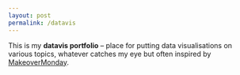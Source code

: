 ```yaml
---
layout: post
permalink: /datavis
---
```


This is my **datavis portfolio** – place for putting data visualisations on various topics, whatever catches my eye but often inspired by [MakeoverMonday](https://www.makeovermonday.co.uk/).
